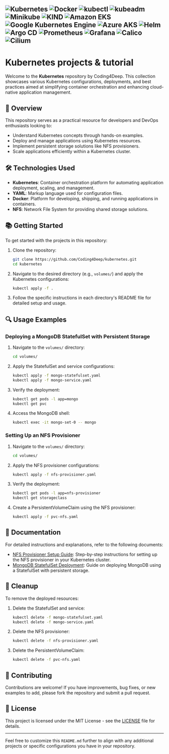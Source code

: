 
![Kubernetes](https://img.shields.io/badge/Kubernetes-326CE5?style=for-the-badge&logo=kubernetes&logoColor=white)
![Docker](https://img.shields.io/badge/Docker-2496ED?style=for-the-badge&logo=docker&logoColor=white)
![kubectl](https://img.shields.io/badge/kubectl-326CE5?style=for-the-badge&logo=powerbi&logoColor=white)
![kubeadm](https://img.shields.io/badge/kubeadm-326CE5?style=for-the-badge&logo=kubernetes&logoColor=white)
![Minikube](https://img.shields.io/badge/Minikube-38BDF8?style=for-the-badge&logo=minikube&logoColor=white)
![KIND](https://img.shields.io/badge/KIND-%23009639?style=for-the-badge&logo=kubernetes&logoColor=white)
![Amazon EKS](https://img.shields.io/badge/Amazon%20EKS-232F3E?style=for-the-badge&logo=amazon-eks&logoColor=white)
![Google Kubernetes Engine](https://img.shields.io/badge/GKE-4285F4?style=for-the-badge&logo=googlecloud&logoColor=white)
![Azure AKS](https://img.shields.io/badge/Azure%20AKS-0078D4?style=for-the-badge&logo=microsoftazure&logoColor=white)
![Helm](https://img.shields.io/badge/Helm-0F1689?style=for-the-badge&logo=helm&logoColor=white)
![Argo CD](https://img.shields.io/badge/Argo%20CD-EF7B4D?style=for-the-badge&logo=argo&logoColor=white)
![Prometheus](https://img.shields.io/badge/Prometheus-E6522C?style=for-the-badge&logo=prometheus&logoColor=white)
![Grafana](https://img.shields.io/badge/Grafana-F46800?style=for-the-badge&logo=grafana&logoColor=white)
![Calico](https://img.shields.io/badge/Calico-00B5CC?style=for-the-badge&logo=linuxfoundation&logoColor=white)
![Cilium](https://img.shields.io/badge/Cilium-0086D4?style=for-the-badge&logo=cilium&logoColor=white)
---

# Kubernetes projects & tutorial

Welcome to the **Kubernetes** repository by Coding4Deep. This collection showcases various Kubernetes configurations, deployments, and best practices aimed at simplifying container orchestration and enhancing cloud-native application management.

## 🚀 Overview

This repository serves as a practical resource for developers and DevOps enthusiasts looking to:

* Understand Kubernetes concepts through hands-on examples.
* Deploy and manage applications using Kubernetes resources.
* Implement persistent storage solutions like NFS provisioners.
* Scale applications efficiently within a Kubernetes cluster.


## 🛠️ Technologies Used

* **Kubernetes**: Container orchestration platform for automating application deployment, scaling, and management.
* **YAML**: Markup language used for configuration files.
* **Docker**: Platform for developing, shipping, and running applications in containers.
* **NFS**: Network File System for providing shared storage solutions.

## 📚 Getting Started

To get started with the projects in this repository:

1. Clone the repository:

   ```bash
   git clone https://github.com/Coding4Deep/kubernetes.git
   cd kubernetes
   ```

2. Navigate to the desired directory (e.g., `volumes/`) and apply the Kubernetes configurations:

   ```bash
   kubectl apply -f .
   ```

3. Follow the specific instructions in each directory's README file for detailed setup and usage.

## 🔍 Usage Examples

### Deploying a MongoDB StatefulSet with Persistent Storage

1. Navigate to the `volumes/` directory:

   ```bash
   cd volumes/
   ```

2. Apply the StatefulSet and service configurations:

   ```bash
   kubectl apply -f mongo-statefulset.yaml
   kubectl apply -f mongo-service.yaml
   ```

3. Verify the deployment:

   ```bash
   kubectl get pods -l app=mongo
   kubectl get pvc
   ```

4. Access the MongoDB shell:

   ```bash
   kubectl exec -it mongo-set-0 -- mongo
   ```

### Setting Up an NFS Provisioner

1. Navigate to the `volumes/` directory:

   ```bash
   cd volumes/
   ```

2. Apply the NFS provisioner configurations:

   ```bash
   kubectl apply -f nfs-provisioner.yaml
   ```

3. Verify the deployment:

   ```bash
   kubectl get pods -l app=nfs-provisioner
   kubectl get storageclass
   ```

4. Create a PersistentVolumeClaim using the NFS provisioner:

   ```bash
   kubectl apply -f pvc-nfs.yaml
   ```

## 📄 Documentation

For detailed instructions and explanations, refer to the following documents:

* [NFS Provisioner Setup Guide](volumes/statefullset/NFS_PROVISIONER_README.md): Step-by-step instructions for setting up the NFS provisioner in your Kubernetes cluster.
* [MongoDB StatefulSet Deployment](volumes/statefullset/Mongo_Setup_README.md): Guide on deploying MongoDB using a StatefulSet with persistent storage.

## 🧹 Cleanup

To remove the deployed resources:

1. Delete the StatefulSet and service:

   ```bash
   kubectl delete -f mongo-statefulset.yaml
   kubectl delete -f mongo-service.yaml
   ```

2. Delete the NFS provisioner:

   ```bash
   kubectl delete -f nfs-provisioner.yaml
   ```

3. Delete the PersistentVolumeClaim:

   ```bash
   kubectl delete -f pvc-nfs.yaml
   ```

## 🤝 Contributing

Contributions are welcome! If you have improvements, bug fixes, or new examples to add, please fork the repository and submit a pull request.

## 📄 License

This project is licensed under the MIT License - see the [LICENSE](LICENSE) file for details.

---

Feel free to customize this `README.md` further to align with any additional projects or specific configurations you have in your repository.
